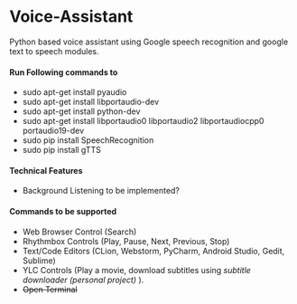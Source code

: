 # Voice-Assistant
Python based voice assistant using Google speech recognition and google text to speech modules.

#### Run Following commands to
* sudo apt-get install pyaudio
* sudo apt-get install libportaudio-dev
* sudo apt-get install python-dev
* sudo apt-get install libportaudio0 libportaudio2 libportaudiocpp0 portaudio19-dev
* sudo pip install SpeechRecognition
* sudo pip install gTTS

#### Technical Features
* Background Listening to be implemented?

#### Commands to be supported
* Web Browser Control (Search)
* Rhythmbox Controls (Play, Pause, Next, Previous, Stop)
* Text/Code Editors (CLion, Webstorm, PyCharm, Android Studio, Gedit, Sublime)
* YLC Controls (Play a movie, download subtitles using _subtitle downloader (personal project)_ ).
* ~~Open Terminal~~
